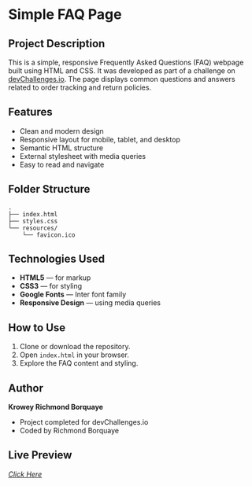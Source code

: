 
# Simple FAQ Page

## Project Description

This is a simple, responsive Frequently Asked Questions (FAQ) webpage built using HTML and CSS. It was developed as part of a challenge on [devChallenges.io](https://www.devchallenges.io). The page displays common questions and answers related to order tracking and return policies.



## Features

* Clean and modern design
* Responsive layout for mobile, tablet, and desktop
* Semantic HTML structure
* External stylesheet with media queries
* Easy to read and navigate


## Folder Structure

```
.
├── index.html
├── styles.css
└── resources/
    └── favicon.ico
```



## Technologies Used

* **HTML5** — for markup
* **CSS3** — for styling
* **Google Fonts** — Inter font family
* **Responsive Design** — using media queries

## How to Use

1. Clone or download the repository.
2. Open `index.html` in your browser.
3. Explore the FAQ content and styling.



## Author

**Krowey Richmond Borquaye**

* Project completed for devChallenges.io
* Coded by Richmond Borquaye



## Live Preview

*[Click Here](https://77kromo.github.io/simple-faq-master/)*



